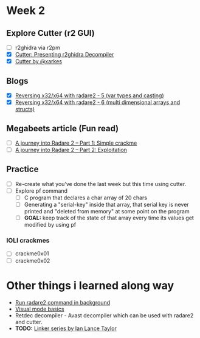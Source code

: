 # Week 2

## Explore Cutter (r2 GUI)
- [ ] r2ghidra via r2pm
- [x] [Cutter: Presenting r2ghidra Decompiler](https://www.youtube.com/watch?v=eHtMiezr7l8)
- [x] [Cutter by @xarkes](https://www.youtube.com/watch?v=w8Bl5ZSmmZM)

## Blogs
- [x] [Reversing x32/x64 with radare2 - 5 (var types and casting)](https://artik.blue/reversing-radare-5)
- [x] [Reversing x32/x64 with radare2 - 6 (multi dimensional arrays and structs)](https://artik.blue/reversing-radare-6)

## Megabeets article (Fun read)
- [ ] [A journey into Radare 2 – Part 1: Simple crackme](https://www.megabeets.net/a-journey-into-radare-2-part-1)
- [ ] [A journey into Radare 2 – Part 2: Exploitation](https://www.megabeets.net/a-journey-into-radare-2-part-2)

## Practice
- [ ] Re-create what you've done the last week but this time using cutter.
- [ ] Explore pf command
  - [ ] C program that declares a char array of 20 chars
  - [ ] Generating a "serial-key" inside that array, that serial key is never printed and "deleted from memory" at some point on the program
  - [ ] **GOAL:** keep track of the state of that array every time its values get modified by using pf
### IOLI crackmes
- [ ] crackme0x01
- [ ] crackme0x02

# Other things i learned along way
- [Run radare2 command in background](https://radareorg.github.io/blog/posts/background_tasks)
- [Visual mode basics](https://radareorg.github.io/blog/posts/visual-mode)
- Retdec decompiler - Avast decompiler which can be used with radare2 and cutter.
- **TODO:** [Linker series by Ian Lance Taylor](https://www.airs.com/blog/page/5?s=linker)
